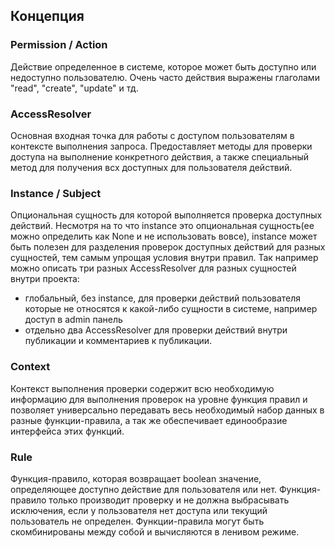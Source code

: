 ## Концепция

### Permission / Action

Действие определенное в системе, которое может быть доступно или недоступно пользователю.
Очень часто действия выражены глаголами "read", "create", "update" и тд.

### AccessResolver

Основная входная точка для работы с доступом пользователям в контексте выполнения запроса.
Предоставляет методы для проверки доступа на выполнение конкретного действия,
а также специальный метод для получения всх доступных для пользователя действий.

### Instance / Subject

Опциональная сущность для которой выполняется проверка доступных действий.
Несмотря на то что instance это опциональная сущность(ее можно определить как None и не использовать вовсе), 
instance может быть полезен для разделения проверок доступных действий для разных сущностей, 
тем самым упрощая условия внутри правил. Так например можно описать три разных AccessResolver для разных сущностей внутри проекта:
- глобальный, без instance, для проверки действий пользователя которые не относятся к какой-либо сущности в системе, например доступ в admin панель
- отдельно два AccessResolver для проверки действий внутри публикации и комментариев к публикации.

### Context

Контекст выполнения проверки содержит всю необходимую информацию для выполнения проверок на уровне функция правил и 
позволяет универсально передавать весь необходимый набор данных в разные функции-правила, 
а так же обеспечивает единообразие интерфейса этих функций.

### Rule

Функция-правило, которая возвращает boolean значение, определяющее доступно действие для пользователя или нет.
Функция-правило только производит проверку и не должна выбрасывать исключения, если у пользователя нет доступа или 
текущий пользователь не определен. Функции-правила могут быть скомбинированы между собой и вычисляются в ленивом режиме.
